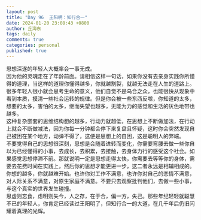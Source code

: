 ```yaml
---
layout: post
title: "Day 96  王阳明：知行合一"
date: 2024-01-20 23:08:43 +0800
author: 丘海东 
tags: daily
comments: true
categories: personal
published: true
---
```

思想深遂的年轻人大概率会一事无成。  
因为他的灵魂走在了年龄前面。请相信这样一句话，如果你没有去亲身实践你所懂得的道理，当这样的道理你懂得越多，你就越割裂，就越无法走在人生的道路上。  
很多年轻人很小就会思考生命的意义，他们自觉不是乌合之众，也能很快从现象中看到本质，摸清一些社会运转的规律。但是你会被一些东西反噬，你知道的太多，想要的太多，害怕的太多，继而失望也越多，无能为力的感觉和生活的灰色地带也越多。  
这种复杂嵌套的思维结构想的越多，行动力就越低，在思想上不断做加法，在行动上就会不断做减法，因为你每一分钟都会停下来复盘且怀疑，这时你会突然发现自己被困在某个地方，动弹不得了，这便是思想上的自困，这是聪明人的弊端。  
不要觉得自己的思想很深刻，思想是会随着进转而变化，你需要弯腰去做一些你自以为已经懂得的小事，去成长，去积累，去接触，去身体力行的感受这个社会。如果感觉思想停滞不前。那就说明一定是思想走得太快，你需要去等等你的身体，需要去花费时间在实践上，然后你的思想才能更进一步，这二者永远是相辅相成的。  
你想的越多，你就越难开始。也许你对工作不满意，也许你对自己的恋情不满意，对人际关系不满意，对原生家庭不满意。不要只去观察批判他们，去做一些小事，与这个真实的世界发生碰撞。  
思虚则忘食，虑明则失今，人之存，在于合，偏一方，失己。那些年纪轻轻就聪慧不已的年轻人，你肯定已经读过王阳明了，但知行合一的大道，在几千年后仍旧闪耀着真理的光辉。
